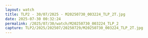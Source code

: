 ```yaml
---
layout: watch
title: TLP2 - 30/07/2025 - M20250730_003224_TLP_2T.jpg
date: 2025-07-30 00:32:24
permalink: /2025/07/30/watch/M20250730_003224_TLP_2
capture: TLP2/2025/202507/20250729/M20250730_003224_TLP_2T.jpg
---
```

